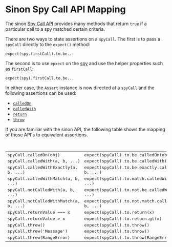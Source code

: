 # Sinon Spy Call API Mapping

The sinon [Spy Call API](http://sinonjs.org/docs/#spycall) provides many methods that
return `true` if a particular call to a spy matched certain criteria.

There are two ways to state assertions on a `spyCall`. The first is to pass a `spyCall`
directly to the `expect()` method:

    expect(spy.firstCall).to.be...

The second is to use `epxect` on the [spy](./spy.md) and use the helper properties
such as `firstCall`:

    expect(spy).firstCall.to.be...

In either case, the `Assert` instance is now directed at a `spyCall` and the following
assertions can be used:

 - [`calledOn`](words/calledOn.md)
 - [`calledWith`](words/calledWith.md)
 - [`return`](words/return.md)
 - [`throw`](words/throw.md)

If you are familiar with the sinon API, the following table shows the mapping of
those API's to equivalent assertions.

<br>
<table style="font-family:monospace">
    <tr>
        <td>spyCall.calledOn(obj)</td>  <td>expect(spyCall).to.be.calledOn(obj)</td>
    </tr>
    <tr>
        <td>spyCall.calledWith(a, b, ...)</td>  <td>expect(spyCall).to.be.calledWith(a, b, ...)</td>
    </tr>
    <tr>
        <td>spyCall.calledWithExactly(a, b, ...)</td>  <td>expect(spyCall).to.be.exactly.calledWith(a, b, ...)</td>
    </tr>
    <tr>
        <td>spyCall.calledWithMatch(a, b, ...)</td>  <td>expect(spyCall).to.match.calledWith(a, b, ...)</td>
    </tr>
    <tr>
        <td>spyCall.notCalledWith(a, b, ...)</td>  <td>expect(spyCall).to.not.be.calledWith(a, b, ...)</td>
    </tr>
    <tr>
        <td>spyCall.notCalledWithMatch(a, b, ...)</td>  <td>expect(spyCall).to.not.match.calledWith(a, b, ...)</td>
    </tr>
    <tr>
        <td>spyCall.returnValue === x</td>  <td>expect(spyCall).to.return(x)</td>
    </tr>
    <tr>
        <td>spyCall.returnValue > x</td>  <td>expect(spyCall).to.return.gt(x)</td>
    </tr>
    <tr>
        <td>spyCall.threw()</td>  <td>expect(spyCall).to.throw()</td>
    </tr>
    <tr>
        <td>spyCall.threw('Message')</td>  <td>expect(spyCall).to.throw()</td>
    </tr>
    <tr>
        <td>spyCall.threw(RangeError)</td>  <td>expect(spyCall).to.throw(RangeError)</td>
    </tr>
</table>
<br>
